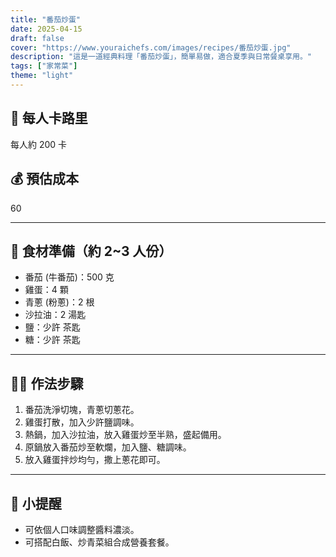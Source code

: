 ```yaml
---
title: "番茄炒蛋"
date: 2025-04-15
draft: false
cover: "https://www.youraichefs.com/images/recipes/番茄炒蛋.jpg"
description: "這是一道經典料理「番茄炒蛋」，簡單易做，適合夏季與日常餐桌享用。"
tags: ["家常菜"]
theme: "light"
---
```


## 🥄 每人卡路里  
每人約 200 卡

## 💰 預估成本  
60

---

## 🧾 食材準備（約 2~3 人份）

- 番茄 (牛番茄)：500 克
- 雞蛋：4 顆
- 青蔥 (粉蔥)：2 根
- 沙拉油：2 湯匙
- 鹽：少許 茶匙
- 糖：少許 茶匙

---

## 👩‍🍳 作法步驟

1. 番茄洗淨切塊，青蔥切蔥花。
2. 雞蛋打散，加入少許鹽調味。
3. 熱鍋，加入沙拉油，放入雞蛋炒至半熟，盛起備用。
4. 原鍋放入番茄炒至軟爛，加入鹽、糖調味。
5. 放入雞蛋拌炒均勻，撒上蔥花即可。

---

## 📝 小提醒

- 可依個人口味調整醬料濃淡。
- 可搭配白飯、炒青菜組合成營養套餐。

